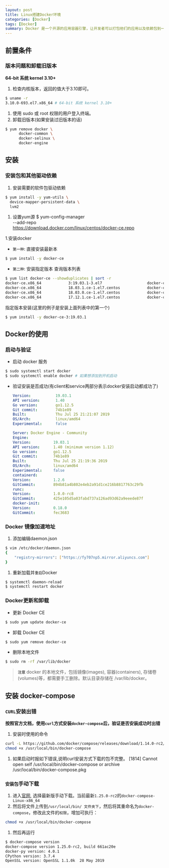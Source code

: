 ```yaml
---
layout: post
title: Linux搭建Docker环境
categories: [Docker]
tags: [Docker]
summary: Docker 是一个开源的应用容器引擎，让开发者可以打包他们的应用以及依赖包到一个可移植的镜像中，然后发布到任何流行的 Linux或Windows 机器上，也可以实现虚拟化。容器是完全使用沙箱机制，相互之间不会有任何接口。
---
```


## 前置条件
### 版本问题和卸载旧版本
**64-bit 系统 kernel 3.10+**
1. 检查内核版本，返回的值大于3.10即可。
```sh
$ uname -r
3.10.0-693.el7.x86_64 # 64-bit 系统 kernel 3.10+
```
1. 使用 sudo 或 root 权限的用户登入终端。
1. 卸载旧版本(如果安装过旧版本的话)
```sh
$ yum remove docker \
      docker-common \
      docker-selinux \
      docker-engine
```

## 安装
### 安装包和其他驱动依赖
1. 安装需要的软件包驱动依赖
```sh
$ yum install -y yum-utils \
  device-mapper-persistent-data \
  lvm2
```
1. 设置yum源
$ yum-config-manager \
    --add-repo \
    https://download.docker.com/linux/centos/docker-ce.repo

1.安装docker
- `第一种`: 直接安装最新本
```sh
$ yum install -y docker-ce
```
- `第二种`: 安装指定版本
查询版本列表
```sh
$ yum list docker-ce --showduplicates | sort -r
docker-ce.x86_64            3:19.03.1-3.el7                    docker-ce-stable
docker-ce.x86_64            18.03.1.ce-1.el7.centos            docker-ce-stable
docker-ce.x86_64            18.03.0.ce-1.el7.centos            docker-ce-stable
docker-ce.x86_64            17.12.1.ce-1.el7.centos            docker-ce-stable
```
指定版本安装(这里的例子是安装上面列表中的第一个)
```sh
$ yum install -y docker-ce-3:19.03.1
```

## Docker的使用
### 启动与验证
- 启动 docker 服务
```sh
$ sudo systemctl start docker
$ sudo systemctl enable docker # 如果想添加到开机启动
```
- 验证安装是否成功(有client和service两部分表示docker安装启动都成功了)
    ```yml
    Version:           19.03.1
    API version:       1.40
    Go version:        go1.12.5
    Git commit:        74b1e89
    Built:             Thu Jul 25 21:21:07 2019
    OS/Arch:           linux/amd64
    Experimental:      false

    Server: Docker Engine - Community
    Engine:
    Version:          19.03.1
    API version:      1.40 (minimum version 1.12)
    Go version:       go1.12.5
    Git commit:       74b1e89
    Built:            Thu Jul 25 21:19:36 2019
    OS/Arch:          linux/amd64
    Experimental:     false
    containerd:
    Version:          1.2.6
    GitCommit:        894b81a4b802e4eb2a91d1ce216b8817763c29fb
    runc:
    Version:          1.0.0-rc8
    GitCommit:        425e105d5a03fabd737a126ad93d62a9eeede87f
    docker-init:
    Version:          0.18.0
    GitCommit:        fec3683
    ```

### Docker 镜像加速地址

1. 添加编辑daemon.json
```sh
$ vim /etc/docker/daemon.json
{
	"registry-mirrors": ["https://fy707np5.mirror.aliyuncs.com"]
}
```
1. 重新加载并`重启`Docker 
```sh
$ systemctl daemon-reload
$ systemctl restart docker
```

### Docker更新和卸载

- 更新 Docker CE
```sh
$ sudo yum update docker-ce
```
- 卸载 Docker CE
```sh
$ sudo yum remove docker-ce
```
- 删除本地文件
```sh
$ sudo rm -rf /var/lib/docker
```
> **`注意`** docker 的本地文件，包括镜像(images), 容器(containers), 存储卷(volumes)等，都需要手工删除。默认目录存储在 /var/lib/docker。


## 安装 docker-compose

### `CURL`安装出错

**按照官方文档，使用`curl`方式安装`docker-compose`后，验证是否安装成功时出错**
1. 安装时使用的命令
```sh
curl -L https://github.com/docker/compose/releases/download/1.14.0-rc2/docker-compose-`uname -s`-`ur/local/bin/docker-compose
chmod +x /usr/local/bin/docker-compose
```
1. 如果启动时报如下错误,说明curl安装方式下载的包不完整。
[1814] Cannot open self /usr/local/bin/docker-compose or archive /usr/local/bin/docker-compose.pkg

### `安装包`手动下载
1. 进入[官网](https://github.com/docker/compose/releases), 选择最新版手动下载。当前最新`1.25.0-rc2`的`docker-compose-Linux-x86_64`
1. 然后将文件上传到`/usr/local/bin/ 文件夹下`，然后将其重命名为`docker-compose`，修改此文件的`权限`，增加可执行：
```sh
chmod +x /usr/local/bin/docker-compose
```
1. 然后再运行 
```sh
$ docker-compose version
docker-compose version 1.25.0-rc2, build 661ac20e
docker-py version: 4.0.1
CPython version: 3.7.4
OpenSSL version: OpenSSL 1.1.0k  28 May 2019
```
